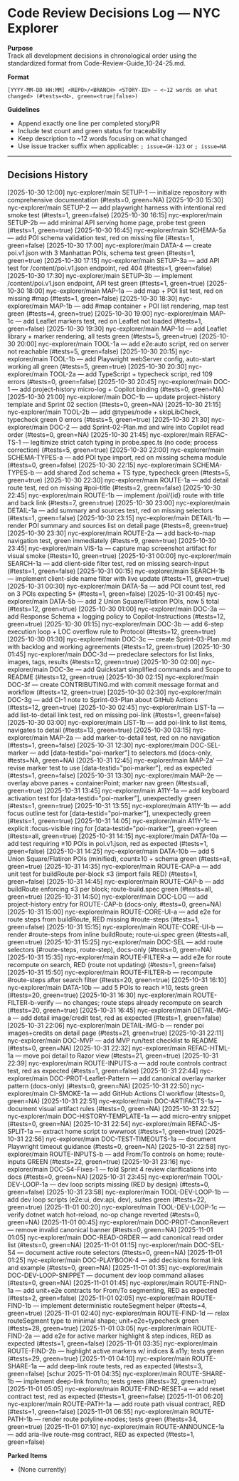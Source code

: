 # Code Review Decisions Log — NYC Explorer

**Purpose**  
Track all development decisions in chronological order using the standardized format from Code-Review-Guide_10-24-25.md.

**Format**  
```
[YYYY-MM-DD HH:MM] <REPO>/<BRANCH> <STORY-ID> — <~12 words on what changed> (#tests=<N>, green=<true|false>)
```

**Guidelines**
- Append exactly one line per completed story/PR
- Include test count and green status for traceability
- Keep description to ~12 words focusing on what changed
- Use issue tracker suffix when applicable: `; issue=GH-123` or `; issue=NA`

---

## Decisions History

[2025-10-30 12:00] nyc-explorer/main SETUP-1 — initialize repository with comprehensive documentation (#tests=0, green=NA)
[2025-10-30 15:30] nyc-explorer/main SETUP-2 — add playwright harness with intentional red smoke test (#tests=1, green=false)
[2025-10-30 16:15] nyc-explorer/main SETUP-2b — add minimal API serving home page, probe test green (#tests=1, green=true)
[2025-10-30 16:45] nyc-explorer/main SCHEMA-5a — add POI schema validation test, red on missing file (#tests=1, green=false)
[2025-10-30 17:00] nyc-explorer/main DATA-4 — create poi.v1.json with 3 Manhattan POIs, schema test green (#tests=1, green=true)
[2025-10-30 17:15] nyc-explorer/main SETUP-3a — add API test for /content/poi.v1.json endpoint, red 404 (#tests=1, green=false)
[2025-10-30 17:30] nyc-explorer/main SETUP-3b — implement /content/poi.v1.json endpoint, API test green (#tests=1, green=true)
[2025-10-30 18:00] nyc-explorer/main MAP-1a — add map + POI list test, red on missing #map (#tests=1, green=false)
[2025-10-30 18:30] nyc-explorer/main MAP-1b — add #map container + POI list rendering, map test green (#tests=4, green=true)
[2025-10-30 19:00] nyc-explorer/main MAP-1c — add Leaflet markers test, red on Leaflet not loaded (#tests=1, green=false)
[2025-10-30 19:30] nyc-explorer/main MAP-1d — add Leaflet library + marker rendering, all tests green (#tests=5, green=true)
[2025-10-30 20:00] nyc-explorer/main TOOL-1a — add e2e:auto script, red on server not reachable (#tests=5, green=false)
[2025-10-30 20:15] nyc-explorer/main TOOL-1b — add Playwright webServer config, auto-start working all green (#tests=5, green=true)
[2025-10-30 20:30] nyc-explorer/main TOOL-2a — add TypeScript + typecheck script, red 109 errors (#tests=0, green=false)
[2025-10-30 20:45] nyc-explorer/main DOC-1 — add project-history micro-log + Copilot binding (#tests=0, green=NA)
[2025-10-30 21:00] nyc-explorer/main DOC-1b — update project-history template and Sprint 02 section (#tests=0, green=NA)
[2025-10-30 21:15] nyc-explorer/main TOOL-2b — add @types/node + skipLibCheck, typecheck green 0 errors (#tests=5, green=true)
[2025-10-30 21:30] nyc-explorer/main DOC-2 — add Sprint-02-Plan.md and wire into Copilot read order (#tests=0, green=NA)
[2025-10-30 21:45] nyc-explorer/main REFAC-TS-1 — legitimize strict catch typing in probe.spec.ts (no code; process correction) (#tests=5, green=true)
[2025-10-30 22:00] nyc-explorer/main SCHEMA-TYPES-a — add POI type import, red on missing schema module (#tests=0, green=false)
[2025-10-30 22:15] nyc-explorer/main SCHEMA-TYPES-b — add shared Zod schema + TS type, typecheck green (#tests=5, green=true)
[2025-10-30 22:30] nyc-explorer/main ROUTE-1a — add detail route test, red on missing #poi-title (#tests=2, green=false)
[2025-10-30 22:45] nyc-explorer/main ROUTE-1b — implement /poi/{id} route with title and back link (#tests=7, green=true)
[2025-10-30 23:00] nyc-explorer/main DETAIL-1a — add summary and sources test, red on missing selectors (#tests=1, green=false)
[2025-10-30 23:15] nyc-explorer/main DETAIL-1b — render POI summary and sources list on detail page (#tests=8, green=true)
[2025-10-30 23:30] nyc-explorer/main ROUTE-2a — add back-to-map navigation test, green immediately (#tests=9, green=true)
[2025-10-30 23:45] nyc-explorer/main VIS-1a — capture map screenshot artifact for visual smoke (#tests=10, green=true)
[2025-10-31 00:00] nyc-explorer/main SEARCH-1a — add client-side filter test, red on missing search-input (#tests=1, green=false)
[2025-10-31 00:15] nyc-explorer/main SEARCH-1b — implement client-side name filter with live update (#tests=11, green=true)
[2025-10-31 00:30] nyc-explorer/main DATA-5a — add POI count test, red on 3 POIs expecting 5+ (#tests=1, green=false)
[2025-10-31 00:45] nyc-explorer/main DATA-5b — add 2 Union Square/Flatiron POIs, now 5 total (#tests=12, green=true)
[2025-10-30 01:00] nyc-explorer/main DOC-3a — add Response Schema + logging policy to Copilot-Instructions (#tests=12, green=true)
[2025-10-30 01:15] nyc-explorer/main DOC-3b — add 6-step execution loop + LOC overflow rule to Protocol (#tests=12, green=true)
[2025-10-30 01:30] nyc-explorer/main DOC-3c — create Sprint-03-Plan.md with backlog and working agreements (#tests=12, green=true)
[2025-10-30 01:45] nyc-explorer/main DOC-3d — predeclare selectors for list links, images, tags, results (#tests=12, green=true)
[2025-10-30 02:00] nyc-explorer/main DOC-3e — add Quickstart simplified commands and Scope to README (#tests=12, green=true)
[2025-10-30 02:15] nyc-explorer/main DOC-3f — create CONTRIBUTING.md with commit message format and workflow (#tests=12, green=true)
[2025-10-30 02:30] nyc-explorer/main DOC-3g — add CI-1 note to Sprint-03-Plan about GitHub Actions (#tests=12, green=true)
[2025-10-30 02:45] nyc-explorer/main LIST-1a — add list-to-detail link test, red on missing poi-link (#tests=1, green=false)
[2025-10-30 03:00] nyc-explorer/main LIST-1b — add poi-link to list items, navigates to detail (#tests=13, green=true)
[2025-10-30 03:15] nyc-explorer/main MAP-2a — add marker-to-detail test, red on no navigation (#tests=1, green=false)
[2025-10-31 12:30] nyc-explorer/main DOC-SEL-marker — add [data-testid="poi-marker"] to selectors.md (docs-only, #tests=NA, green=NA)
[2025-10-31 12:45] nyc-explorer/main MAP-2a’ — revise marker test to use [data-testid="poi-marker"], red as expected (#tests=1, green=false)
[2025-10-31 13:30] nyc-explorer/main MAP-2e — overlay above panes + containerPoint; marker nav green (#tests=all, green=true)
[2025-10-31 13:45] nyc-explorer/main A11Y-1a — add keyboard activation test for [data-testid="poi-marker"], unexpectedly green (#tests=1, green=true)
[2025-10-31 13:55] nyc-explorer/main A11Y-1b — add focus outline test for [data-testid="poi-marker"], unexpectedly green (#tests=1, green=true)
[2025-10-31 14:05] nyc-explorer/main A11Y-1c — explicit :focus-visible ring for [data-testid="poi-marker"], green→green (#tests=all, green=true)
[2025-10-31 14:15] nyc-explorer/main DATA-10a — add test requiring ≥10 POIs in poi.v1.json, red as expected (#tests=1, green=false)
[2025-10-31 14:25] nyc-explorer/main DATA-10b — add 5 Union Square/Flatiron POIs (minified), count≥10 + schema green (#tests=all, green=true)
[2025-10-31 14:35] nyc-explorer/main ROUTE-CAP-a — add unit test for buildRoute per-block ≤3 (import fails RED) (#tests=1, green=false)
[2025-10-31 14:45] nyc-explorer/main ROUTE-CAP-b — add buildRoute enforcing ≤3 per block; route-build.spec green (#tests=all, green=true)
[2025-10-31 14:50] nyc-explorer/main DOC-LOG — add project-history entry for ROUTE-CAP-b (docs-only, #tests=0, green=NA)
[2025-10-31 15:00] nyc-explorer/main ROUTE-CORE-UI-a — add e2e for route steps from buildRoute, RED missing #route-steps (#tests=1, green=false)
[2025-10-31 15:15] nyc-explorer/main ROUTE-CORE-UI-b — render #route-steps from inline buildRoute; route-ui.spec green (#tests=all, green=true)
[2025-10-31 15:25] nyc-explorer/main DOC-SEL — add route selectors (#route-steps, route-step), docs-only (#tests=0, green=NA)
[2025-10-31 15:35] nyc-explorer/main ROUTE-FILTER-a — add e2e for route recompute on search, RED (route not updating) (#tests=1, green=false)
[2025-10-31 15:50] nyc-explorer/main ROUTE-FILTER-b — recompute #route-steps after search filter (#tests=20, green=true)
[2025-10-31 16:10] nyc-explorer/main DATA-10b — add 5 POIs to reach ≥10, tests green (#tests=20, green=true)
[2025-10-31 16:30] nyc-explorer/main ROUTE-FILTER-b-verify — no changes; route steps already recompute on search (#tests=20, green=true)
[2025-10-31 16:45] nyc-explorer/main DETAIL-IMG-a — add detail image/credit test, red as expected (#tests=1, green=false)
[2025-10-31 22:06] nyc-explorer/main DETAIL-IMG-b — render poi images+credits on detail page (#tests=21, green=true)
[2025-10-31 22:11] nyc-explorer/main DOC-MVP — add MVP run/test checklist to README (#tests=0, green=NA)
[2025-10-31 22:32] nyc-explorer/main REFAC-HTML-1a — move poi detail to Razor view (#tests=21, green=true)
[2025-10-31 22:39] nyc-explorer/main ROUTE-INPUTS-a — add route controls contract test, red as expected (#tests=1, green=false)
[2025-10-31 22:44] nyc-explorer/main DOC-PROT-Leaflet-Pattern — add canonical overlay marker pattern (docs-only) (#tests=0, green=NA)
[2025-10-31 22:50] nyc-explorer/main CI-SMOKE-1a — add GitHub Actions CI workflow (#tests=0, green=NA)
[2025-10-31 22:51] nyc-explorer/main DOC-ARTIFACTS-1a — document visual artifact rules (#tests=0, green=NA)
[2025-10-31 22:52] nyc-explorer/main DOC-HISTORY-TEMPLATE-1a — add micro-entry snippet (#tests=0, green=NA)
[2025-10-31 22:54] nyc-explorer/main REFAC-JS-SPLIT-1a — extract home script to wwwroot (#tests=1, green=true)
[2025-10-31 22:56] nyc-explorer/main DOC-TEST-TIMEOUTS-1a — document Playwright timeout guidance (#tests=0, green=NA)
[2025-10-31 22:58] nyc-explorer/main ROUTE-INPUTS-b — add From/To controls on home; route-inputs GREEN (#tests=22, green=true)
[2025-10-31 23:16] nyc-explorer/main DOC-S4-Fixes-1 — fold Sprint 4 review clarifications into docs (#tests=0, green=NA)
[2025-10-31 23:45] nyc-explorer/main TOOL-DEV-LOOP-1a — dev loop scripts missing (RED by design) (#tests=0, green=false)
[2025-10-31 23:58] nyc-explorer/main TOOL-DEV-LOOP-1b — add dev loop scripts (e2e:ui, dev:api, dev), suites green (#tests=22, green=true)
[2025-11-01 00:20] nyc-explorer/main TOOL-DEV-LOOP-1c — verify dotnet watch hot-reload, no-op change reverted (#tests=0, green=NA)
[2025-11-01 00:45] nyc-explorer/main DOC-PROT-CanonRevert — remove invalid canonical banner (#tests=0, green=NA)
[2025-11-01 01:05] nyc-explorer/main DOC-READ-ORDER — add canonical read order list (#tests=0, green=NA)
[2025-11-01 01:15] nyc-explorer/main DOC-SEL-S4 — document active route selectors (#tests=0, green=NA)
[2025-11-01 01:25] nyc-explorer/main DOC-PLAYBOOK-4 — add decisions format link and example (#tests=0, green=NA)
[2025-11-01 01:35] nyc-explorer/main DOC-DEV-LOOP-SNIPPET — document dev loop command aliases (#tests=0, green=NA)
[2025-11-01 01:45] nyc-explorer/main ROUTE-FIND-1a — add unit+e2e contracts for From/To segmenting, RED as expected (#tests=2, green=false)
[2025-11-01 02:05] nyc-explorer/main ROUTE-FIND-1b — implement deterministic routeSegment helper (#tests=4, green=true)
[2025-11-01 02:40] nyc-explorer/main ROUTE-FIND-1d — relax routeSegment type to minimal shape; unit+e2e+typecheck green (#tests=28, green=true)
[2025-11-01 03:05] nyc-explorer/main ROUTE-FIND-2a — add e2e for active marker highlight & step indices, RED as expected (#tests=1, green=false)
[2025-11-01 03:35] nyc-explorer/main ROUTE-FIND-2b — highlight active markers w/ indices & a11y; tests green (#tests=29, green=true)
[2025-11-01 04:10] nyc-explorer/main ROUTE-SHARE-1a — add deep-link route tests, red as expected (#tests=3, green=false)
[schur 2025-11-01 04:35] nyc-explorer/main ROUTE-SHARE-1b — implement deep-link from/to; tests green (#tests=32, green=true)
[2025-11-01 05:05] nyc-explorer/main ROUTE-FIND-RESET-a — add reset contract test, red as expected (#tests=1, green=false)
[2025-11-01 06:20] nyc-explorer/main ROUTE-PATH-1a — add route path visual contract, RED (#tests=1, green=false)
[2025-11-01 06:55] nyc-explorer/main ROUTE-PATH-1b — render route polyline+nodes; tests green (#tests=34, green=true)
[2025-11-01 07:10] nyc-explorer/main ROUTE-ANNOUNCE-1a — add aria-live route-msg contract, RED as expected (#tests=1, green=false)


**Parked Items**
- (None currently)